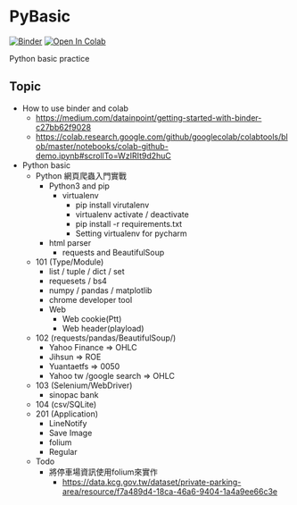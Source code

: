 # PyBasic
[![Binder](https://mybinder.org/badge_logo.svg)](https://mybinder.org/v2/gh/brookliu888/PyBasic/main)
[![Open In Colab](https://colab.research.google.com/assets/colab-badge.svg)](http://colab.research.google.com/github/brookliu888/PyBasic/)


Python basic practice

## Topic
* How to use binder and colab
    * https://medium.com/datainpoint/getting-started-with-binder-c27bb62f9028
    * https://colab.research.google.com/github/googlecolab/colabtools/blob/master/notebooks/colab-github-demo.ipynb#scrollTo=WzIRIt9d2huC
* Python basic
    * Python 網頁爬蟲入門實戰
        * Python3 and pip
            * virtualenv
                * pip install virutalenv
                * virtualenv activate / deactivate
                * pip install -r requirements.txt
                * Setting virtualenv for pycharm
        * html parser 
            * requests and BeautifulSoup
    * 101 (Type/Module) 
        * list / tuple / dict / set
        * requesets / bs4
        * numpy / pandas / matplotlib
        * chrome developer tool
        * Web 
            * Web cookie(Ptt)
            * Web header(playload)
    * 102 (requests/pandas/BeautifulSoup/)
        * Yahoo Finance => OHLC
        * Jihsun => ROE
        * Yuantaetfs => 0050
        * Yahoo tw /google search => OHLC 
    * 103 (Selenium/WebDriver)
        * sinopac bank
    * 104 (csv/SQLite)
    * 201 (Application)
        * LineNotify
        * Save Image
        * folium
        * Regular
    * Todo
        * 將停車場資訊使用folium來實作
           * https://data.kcg.gov.tw/dataset/private-parking-area/resource/f7a489d4-18ca-46a6-9404-1a4a9ee66c3e
           
        
    
        


